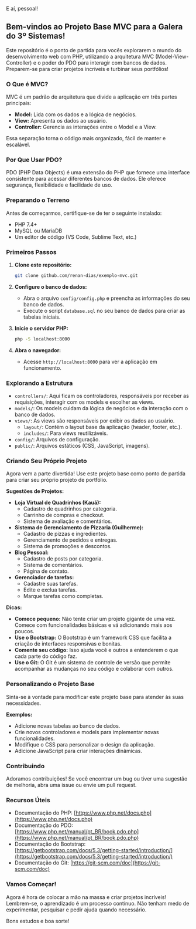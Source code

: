 E aí, pessoal! 

## Bem-vindos ao Projeto Base MVC para a Galera do 3º Sistemas!

Este repositório é o ponto de partida para vocês explorarem o mundo do desenvolvimento web com PHP, utilizando a arquitetura MVC (Model-View-Controller) e o poder do PDO para interagir com bancos de dados. Preparem-se para criar projetos incríveis e turbinar seus portfólios!

### O Que é MVC?

MVC é um padrão de arquitetura que divide a aplicação em três partes principais:

* **Model:** Lida com os dados e a lógica de negócios.
* **View:** Apresenta os dados ao usuário.
* **Controller:** Gerencia as interações entre o Model e a View.

Essa separação torna o código mais organizado, fácil de manter e escalável.

### Por Que Usar PDO?

PDO (PHP Data Objects) é uma extensão do PHP que fornece uma interface consistente para acessar diferentes bancos de dados. Ele oferece segurança, flexibilidade e facilidade de uso.

### Preparando o Terreno

Antes de começarmos, certifique-se de ter o seguinte instalado:

* PHP 7.4+
* MySQL ou MariaDB
* Um editor de código (VS Code, Sublime Text, etc.)

### Primeiros Passos

1.  **Clone este repositório:**

    ```bash
    git clone github.com/renan-dias/exemplo-mvc.git
    ```

2.  **Configure o banco de dados:**

    * Abra o arquivo `config/config.php` e preencha as informações do seu banco de dados.
    * Execute o script `database.sql` no seu banco de dados para criar as tabelas iniciais.

3.  **Inicie o servidor PHP:**

    ```bash
    php -S localhost:8000
    ```

4.  **Abra o navegador:**

    * Acesse `http://localhost:8000` para ver a aplicação em funcionamento.

### Explorando a Estrutura

* `controllers/`: Aqui ficam os controladores, responsáveis por receber as requisições, interagir com os models e escolher as views.
* `models/`: Os models cuidam da lógica de negócios e da interação com o banco de dados.
* `views/`: As views são responsáveis por exibir os dados ao usuário.
    * `layout/`: Contém o layout base da aplicação (header, footer, etc.).
    * `includes/`: Para views reutilizáveis.
* `config/`: Arquivos de configuração.
* `public/`: Arquivos estáticos (CSS, JavaScript, imagens).

### Criando Seu Próprio Projeto

Agora vem a parte divertida! Use este projeto base como ponto de partida para criar seu próprio projeto de portfólio.

**Sugestões de Projetos:**

* **Loja Virtual de Quadrinhos (Kauã):**
    * Cadastro de quadrinhos por categoria.
    * Carrinho de compras e checkout.
    * Sistema de avaliação e comentários.
* **Sistema de Gerenciamento de Pizzaria (Guilherme):**
    * Cadastro de pizzas e ingredientes.
    * Gerenciamento de pedidos e entregas.
    * Sistema de promoções e descontos.
* **Blog Pessoal:**
    * Cadastro de posts por categoria.
    * Sistema de comentários.
    * Página de contato.
* **Gerenciador de tarefas:**
    * Cadastre suas tarefas.
    * Edite e exclua tarefas.
    * Marque tarefas como completas.

**Dicas:**

* **Comece pequeno:** Não tente criar um projeto gigante de uma vez. Comece com funcionalidades básicas e vá adicionando mais aos poucos.
* **Use o Bootstrap:** O Bootstrap é um framework CSS que facilita a criação de interfaces responsivas e bonitas.
* **Comente seu código:** Isso ajuda você e outros a entenderem o que cada parte do código faz.
* **Use o Git:** O Git é um sistema de controle de versão que permite acompanhar as mudanças no seu código e colaborar com outros.

### Personalizando o Projeto Base

Sinta-se à vontade para modificar este projeto base para atender às suas necessidades.

**Exemplos:**

* Adicione novas tabelas ao banco de dados.
* Crie novos controladores e models para implementar novas funcionalidades.
* Modifique o CSS para personalizar o design da aplicação.
* Adicione JavaScript para criar interações dinâmicas.

### Contribuindo

Adoramos contribuições! Se você encontrar um bug ou tiver uma sugestão de melhoria, abra uma issue ou envie um pull request.

### Recursos Úteis

* Documentação do PHP: [https://www.php.net/docs.php](https://www.php.net/docs.php)
* Documentação do PDO: [https://www.php.net/manual/pt_BR/book.pdo.php](https://www.php.net/manual/pt_BR/book.pdo.php)
* Documentação do Bootstrap: [https://getbootstrap.com/docs/5.3/getting-started/introduction/](https://getbootstrap.com/docs/5.3/getting-started/introduction/)
* Documentação do Git: [https://git-scm.com/doc](https://git-scm.com/doc)

### Vamos Começar!

Agora é hora de colocar a mão na massa e criar projetos incríveis! Lembrem-se, o aprendizado é um processo contínuo. Não tenham medo de experimentar, pesquisar e pedir ajuda quando necessário.

Bons estudos e boa sorte!
